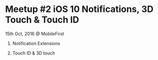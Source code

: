 # Meetup #2 iOS 10 Notifications, 3D Touch & Touch ID

15th Oct, 2016 @ MobileFirst

1. Notification Extensions

2. Touch ID & 3D touch
